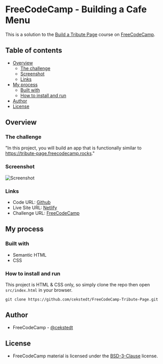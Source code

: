 # FreeCodeCamp - Building a Cafe Menu

This is a solution to the [Build a Tribute Page](https://www.freecodecamp.org/learn/2022/responsive-web-design/build-a-tribute-page-project/build-a-tribute-page) course on [FreeCodeCamp](https://www.freecodecamp.org/).

## Table of contents

- [Overview](#overview)
  - [The challenge](#the-challenge)
  - [Screenshot](#screenshot)
  - [Links](#links)
- [My process](#my-process)
  - [Built with](#built-with)
  - [How to install and run](#how-to-install-and-run)
- [Author](#author)
- [License](#license)

## Overview

### The challenge

"In this project, you will build an app that is functionally similar to https://tribute-page.freecodecamp.rocks."

### Screenshot

![Screenshot](./thumbnail.png)

### Links

- Code URL: [Github](https://github.com/cekstedt/FreeCodeCamp-Tribute-Page)
- Live Site URL: [Netlify](#)
- Challenge URL: [FreeCodeCamp](https://www.freecodecamp.org/learn/2022/responsive-web-design/build-a-tribute-page-project/build-a-tribute-page)

## My process

### Built with

- Semantic HTML
- CSS

### How to install and run

This project is HTML & CSS only, so simply clone the repo then open `src/index.html` in your browser.

```
git clone https://github.com/cekstedt/FreeCodeCamp-Tribute-Page.git
```

## Author

- FreeCodeCamp - [@cekstedt](https://www.freecodecamp.org/cekstedt)

## License

- FreeCodeCamp material is licensed under the [BSD-3-Clause](https://github.com/freeCodeCamp/freeCodeCamp/blob/main/LICENSE.md) license.
